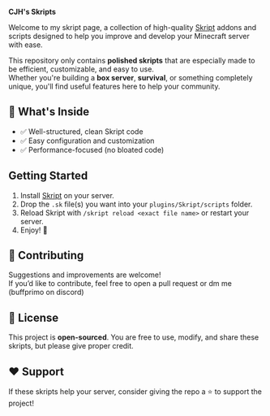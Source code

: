 **CJH's Skripts**

Welcome to my skript page, a collection of high-quality [Skript](https://skriptlang.github.io/Skript/) addons and scripts designed to help you improve and develop your Minecraft server with ease.  

This repository only contains **polished skripts** that are especially made to be efficient, customizable, and easy to use.  
Whether you're building a **box server**, **survival**, or something completely unique, you'll find useful features here to help your community.  

## 📂 What's Inside
- ✅ Well-structured, clean Skript code  
- ✅ Easy configuration and customization  
- ✅ Performance-focused (no bloated code)

## Getting Started
1. Install [Skript](https://github.com/SkriptLang/Skript) on your server.  
2. Drop the `.sk` file(s) you want into your `plugins/Skript/scripts` folder.  
3. Reload Skript with `/skript reload <exact file name>` or restart your server.  
4. Enjoy! 🎉  

## 🤝 Contributing
Suggestions and improvements are welcome!  
If you’d like to contribute, feel free to open a pull request or dm me (buffprimo on discord)

## 📜 License
This project is **open-sourced**. You are free to use, modify, and share these skripts, but please give proper credit.  

## ❤️ Support
If these skripts help your server, consider giving the repo a ⭐ to support the project!  
